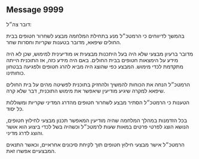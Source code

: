 ## Message 9999

דובר צה״ל:
 
בהמשך לדיווחים כי הרמטכ״ל מנע בתחילת המלחמה מבצע לשחרור חטופים בבית החולים שיפאא, מדובר בטענות שקריות וחסרות שחר. 

מדובר ברעיון מבצעי שלא היה בעל היתכנות מבצעית או מודיעינית למימוש, שכן לא היה מידע על הימצאות חטופים בבית החולים. באם היה מידע כזה, אז התוכנית הייתה מתקדמת לכדי מימוש. המבצע כפי שהוצג היה מביא להרג חטופים ולפגיעה בבטחון כוחותינו.

הרמטכ״ל הנחה את הכוחות להמשיך ולהחזיק בתוכנית לפשיטה מהים על בית החולים שיפאא למקרה שיגיע מודיעין שיאפשר את מימוש התוכנית, דבר שלא קרה. 

הטענות כי הרמטכ״ל הסתיר מבצע לשחרור חטופים מהדרג המדיני שקריות ומשוללות כל יסוד.

בכל הזדמנות במהלך המלחמה שהיה מודיעין המאפשר תכנון מבצעי לחילוץ חטופים, הנושא הוצג לפרטי פרטים במאות שעות לרמטכ״ל וכשהיה בשל לכדי ביצוע הוא אושר והוצג לדרג מדיני.

הרמטכ״ל אישר מבצעי חילוץ חטופים תוך לקיחת סיכונים אחראיים, וכאשר התנאים המבצעיים אפשרו זאת.

